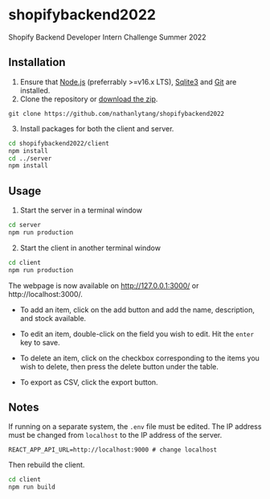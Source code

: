 # shopifybackend2022
Shopify Backend Developer Intern Challenge Summer 2022

## Installation

1. Ensure that [Node.js](https://nodejs.org/en/download/) (preferrably >=v16.x LTS), [Sqlite3](https://www.sqlite.org/download.html) and [Git](https://git-scm.com/downloads) are installed.
2. Clone the repository or [download the zip](https://github.com/nathanlytang/shopifybackend2022/archive/refs/heads/master.zip).
```
git clone https://github.com/nathanlytang/shopifybackend2022
```
3. Install packages for both the client and server.
```bash
cd shopifybackend2022/client
npm install
cd ../server
npm install
```

## Usage
1. Start the server in a terminal window
```bash
cd server
npm run production
```
2. Start the client in another terminal window
```bash
cd client
npm run production
```

The webpage is now available on http://127.0.0.1:3000/ or http://localhost:3000/.

* To add an item, click on the add button and add the name, description, and stock available.

* To edit an item, double-click on the field you wish to edit.  Hit the `enter` key to save.

* To delete an item, click on the checkbox corresponding to the items you wish to delete, then press the delete button under the table.

* To export as CSV, click the export button.

## Notes
If running on a separate system, the `.env` file must be edited.  The IP address must be changed from `localhost` to the IP address of the server.
```dosini
REACT_APP_API_URL=http://localhost:9000 # change localhost
```
Then rebuild the client.
```bash
cd client
npm run build
```